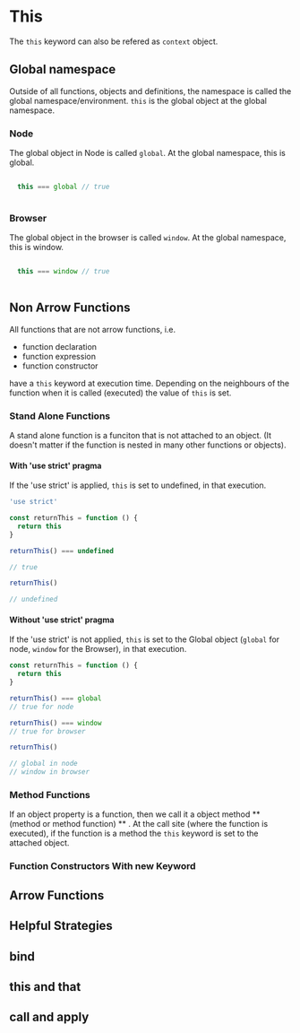 # This 

The `this` keyword can also be refered as `context` object.

## Global namespace

Outside of all functions, objects and definitions, the namespace is called the global namespace/environment. `this` is the global object at the global namespace.


### Node

The global object in Node is called `global`. At the global namespace, this is global.

```js

  this === global // true
  
```


### Browser

The global object in the browser is called `window`. At the global namespace, this is window.

```js

  this === window // true
  
```
## Non Arrow Functions

All functions that are not arrow functions, i.e. 

* function declaration
* function expression
* function constructor

have a `this` keyword at execution time. Depending on the neighbours of the function when it is called (executed) the value  of `this` is set.

### Stand Alone Functions

A stand alone function is a funciton that is not attached to an object. (It doesn't matter if the function is nested in many other functions or objects).

#### With 'use strict' pragma

If the 'use strict' is applied, `this` is set to undefined, in that execution.

```js
'use strict'

const returnThis = function () {
  return this
}

returnThis() === undefined

// true

returnThis()

// undefined
```

#### Without 'use strict' pragma

If the 'use strict' is not applied, `this` is set to the Global object (`global` for node, `window` for the Browser), in that execution.

```js
const returnThis = function () {
  return this
}

returnThis() === global
// true for node

returnThis() === window
// true for browser

returnThis()

// global in node
// window in browser

```

### Method Functions

If an object property is a function, then we call it a object method ** (method or method function) ** .
At the call site (where the function is executed), if the function is a method the `this` keyword is set to the attached object.

### Function Constructors With new Keyword

## Arrow Functions

## Helpful Strategies

##  bind

## this and that

## call and apply

